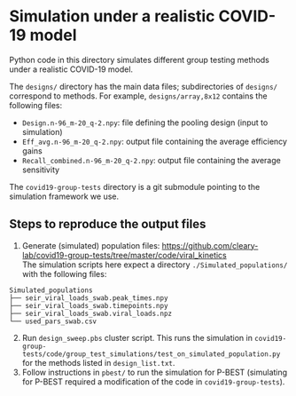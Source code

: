 # Simulation under a realistic COVID-19 model

Python code in this directory simulates different group testing methods under a realistic COVID-19 model.

The `designs/` directory has the main data files;
subdirectories of `designs/` correspond to methods.
For example, `designs/array,8x12` contains the following files:
+ `Design.n-96_m-20_q-2.npy`: file defining the pooling design (input to simulation)
+ `Eff_avg.n-96_m-20_q-2.npy`: output file containing the average efficiency gains
+ `Recall_combined.n-96_m-20_q-2.npy`: output file containing the average sensitivity

The `covid19-group-tests` directory is a git submodule
pointing to the simulation framework we use.

## Steps to reproduce the output files

1. Generate (simulated) population files: https://github.com/cleary-lab/covid19-group-tests/tree/master/code/viral_kinetics  
The simulation scripts here expect a directory `./Simulated_populations/`
with the following files:
```
Simulated_populations
├── seir_viral_loads_swab.peak_times.npy
├── seir_viral_loads_swab.timepoints.npy
├── seir_viral_loads_swab.viral_loads.npz
└── used_pars_swab.csv
```
2. Run `design_sweep.pbs` cluster script.
This runs the simulation in `covid19-group-tests/code/group_test_simulations/test_on_simulated_population.py` for the methods listed in `design_list.txt`.
3. Follow instructions in `pbest/` to run the simulation for P-BEST (simulating for P-BEST required a modification of the code in `covid19-group-tests`).
